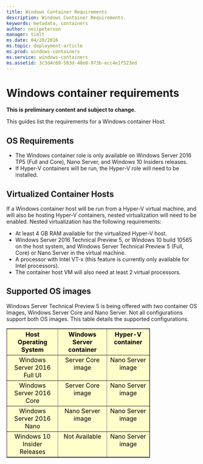 ```yaml
---
title: Windows Container Requirements
description: Windows Container Requirements.
keywords: metadata, containers
author: neilpeterson
manager: timlt
ms.date: 04/20/2016
ms.topic: deployment-article
ms.prod: windows-containers
ms.service: windows-containers
ms.assetid: 3c3d4c69-503d-40e8-973b-ecc4e1f523ed
---
```


# Windows container requirements

**This is preliminary content and subject to change.** 

This guides list the requirements for a Windows container Host.

## OS Requirements

- The Windows container role is only available on Windows Server 2016 TP5 (Full and Core), Nano Server, and Windows 10 Insiders releases.
- If Hyper-V containers will be run, the Hyper-V role will need to be installed.

## Virtualized Container Hosts

If a Windows container host will be run from a Hyper-V virtual machine, and will also be hosting Hyper-V containers, nested virtualization will need to be enabled. Nested virtualization has the following requirements:

- At least 4 GB RAM available for the virtualized Hyper-V host.
- Windows Server 2016 Technical Preview 5, or Windows 10 build 10565 on the host system, and Windows Server Technical Preview 5 (Full, Core) or Nano Server in the virtual machine.
- A processor with Intel VT-x (this feature is currently only available for Intel processors).
- The container host VM will also need at least 2 virtual processors.

## Supported OS images

Windows Server Technical Preview 5 is being offered with two container OS Images, Windows Server Core and Nano Server. Not all configurations support both OS images. This table details the supported configurations.

<table border="1" style="background-color:FFFFCC;border-collapse:collapse;border:1px solid FFCC00;color:000000;width:75%" cellpadding="5" cellspacing="5">
<thead>
<tr valign="top">
<th><center>Host Operating System</center></th>
<th><center>Windows Server container</center></th>
<th><center>Hyper-V container</center></th>
</tr>
</thead>
<tbody>
<tr valign="top">
<td><center>Windows Server 2016 Full UI</center></td>
<td><center>Server Core image</center></td>
<td><center>Nano Server image</center></td>
</tr>
<tr valign="top">
<td><center>Windows Server 2016 Core</center></td>
<td><center>Server Core image</center></td>
<td><center> Nano Server image</center></td>
</tr>
<tr valign="top">
<td><center>Windows Server 2016 Nano</center></td>
<td><center> Nano Server image</center></td>
<td><center>Nano Server image</center></td>
</tr>
<tr valign="top">
<td><center>Windows 10 Insider Releases</center></td>
<td><center>Not Available</center></td>
<td><center>Nano Server image</center></td>
</tr>
</tbody>
</table>
